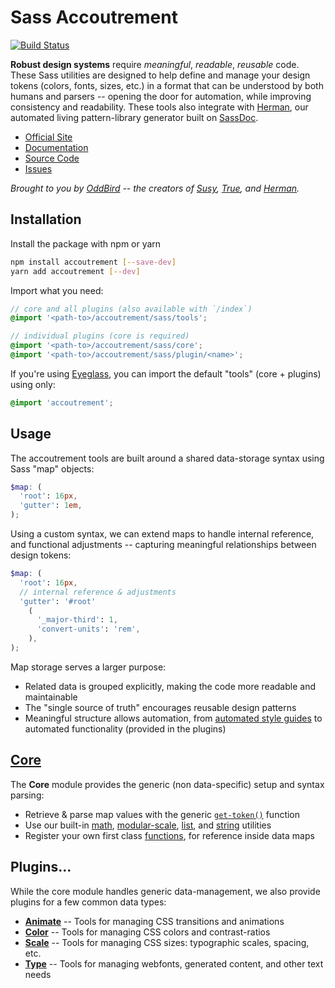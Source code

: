 # Sass Accoutrement

[![Build Status](https://travis-ci.com/oddbird/accoutrement.svg?branch=main)](https://travis-ci.com/oddbird/accoutrement)

**Robust design systems** require
_meaningful_, _readable_, _reusable_ code.
These Sass utilities are designed to
help define and manage your design tokens
(colors, fonts, sizes, etc.)
in a format that can be understood
by both humans and parsers --
opening the door for automation,
while improving consistency and readability.
These tools also integrate with [Herman][herman],
our automated living pattern-library generator
built on [SassDoc][sassdoc].

[herman]: https://www.oddbird.net/herman/
[sassdoc]: http://sassdoc.com/

- [Official Site](https://www.oddbird.net/accoutrement/)
- [Documentation](https://www.oddbird.net/accoutrement/docs/)
- [Source Code](https://github.com/oddbird/accoutrement/)
- [Issues](https://github.com/oddbird/accoutrement/issues)

_Brought to you by [OddBird][oddbird] --
the creators of [Susy][susy],
[True][true],
and [Herman][herman]._

[oddbird]: https://www.oddbird.net/
[susy]: https://www.oddbird.net/susy/
[true]: https://www.oddbird.net/true
[herman]: https://www.oddbird.net/herman
[fonts]: https://www.oddbird.net/accoutrement/docs/type.html

## Installation

Install the package with npm or yarn

```bash
npm install accoutrement [--save-dev]
yarn add accoutrement [--dev]
```

Import what you need:

```scss
// core and all plugins (also available with `/index`)
@import '<path-to>/accoutrement/sass/tools';

// individual plugins (core is required)
@import '<path-to>/accoutrement/sass/core';
@import '<path-to>/accoutrement/sass/plugin/<name>';
```

If you're using [Eyeglass](https://github.com/linkedin/eyeglass),
you can import the default "tools" (core + plugins) using only:

```scss
@import 'accoutrement';
```

## Usage

The accoutrement tools are built around
a shared data-storage syntax
using Sass "map" objects:

```scss
$map: (
  'root': 16px,
  'gutter': 1em,
);
```

Using a custom syntax,
we can extend maps to handle internal reference,
and functional adjustments --
capturing meaningful relationships
between design tokens:

```scss
$map: (
  'root': 16px,
  // internal reference & adjustments
  'gutter': '#root'
    (
      '_major-third': 1,
      'convert-units': 'rem',
    ),
);
```

Map storage serves a larger purpose:

- Related data is grouped explicitly,
  making the code more readable and maintainable
- The "single source of truth"
  encourages reusable design patterns
- Meaningful structure allows automation,
  from [automated style guides][herman]
  to automated functionality
  (provided in the plugins)

[herman]: https://www.oddbird.net/herman/
[type]: https://www.oddbird.net/accoutrement/docs/type.html

## [Core](https://www.oddbird.net/accoutrement/docs/core.html)

The **Core** module provides the generic
(non data-specific)
setup and syntax parsing:

- Retrieve & parse map values
  with the generic [`get-token()`][get] function
- Use our built-in [math][math], [modular-scale][ratio],
  [list][list], and [string][string] utilities
- Register your own first class [functions][functions],
  for reference inside data maps

[get]: https://www.oddbird.net/accoutrement/docs/core-get.html
[math]: https://www.oddbird.net/accoutrement/docs/core-math.html
[ratio]: https://www.oddbird.net/accoutrement/docs/core-ratio.html
[list]: https://www.oddbird.net/accoutrement/docs/core-lists.html
[string]: https://www.oddbird.net/accoutrement/docs/core-strings.html
[functions]: https://www.oddbird.net/accoutrement/docs/core-register.html

## Plugins…

While the core module handles generic data-management,
we also provide plugins for a few common data types:

- **[Animate](https://www.oddbird.net/accoutrement/docs/animate.html)** --
  Tools for managing CSS transitions and animations
- **[Color](https://www.oddbird.net/accoutrement/docs/color.html)** --
  Tools for managing CSS colors and contrast-ratios
- **[Scale](https://www.oddbird.net/accoutrement/docs/scale.html)** --
  Tools for managing CSS sizes: typographic scales, spacing, etc.
- **[Type](https://www.oddbird.net/accoutrement/docs/type.html)** --
  Tools for managing webfonts, generated content, and other text needs
